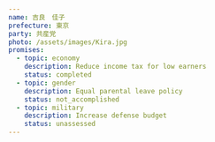 ```yaml
---
name: 吉良　佳子
prefecture: 東京
party: 共産党
photo: /assets/images/Kira.jpg
promises:
  - topic: economy
    description: Reduce income tax for low earners
    status: completed
  - topic: gender
    description: Equal parental leave policy
    status: not_accomplished
  - topic: military
    description: Increase defense budget
    status: unassessed
---
```


